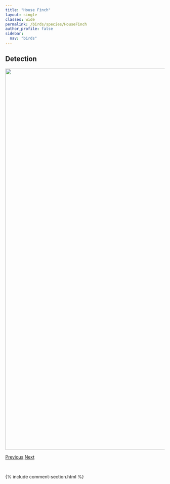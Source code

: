 ```yaml
---
title: "House Finch"
layout: single
classes: wide
permalink: /birds/species/HouseFinch
author_profile: false
sidebar:
  nav: "birds"
---
```


<h2>Detection</h2>

<a href="https://drive.google.com/uc?export=view&id=1G5QpwVJMSmcT8JHbjCGq3Z9rluUTbFQL">
<img src="https://drive.google.com/uc?export=view&id=1G5QpwVJMSmcT8JHbjCGq3Z9rluUTbFQL" height = "1200" width = "800">
</a>

<a href="/DevelopmentWebsite/birds/species/HermitThrush" class="pagination--pager" title="Hermit Thrush">Previous</a> <a href="/DevelopmentWebsite/birds/species/HornedGrebe" class="pagination--pager" title="Horned Grebe">Next</a>

<p>&nbsp;</p>

{% include comment-section.html %}
